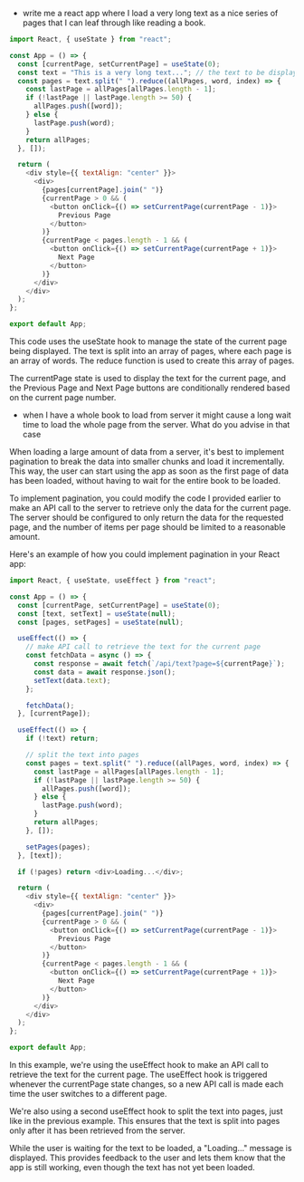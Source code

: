 - write me a react app where I load a very long text as a nice series of pages that I can leaf through like reading a book.

```javascript
import React, { useState } from "react";

const App = () => {
  const [currentPage, setCurrentPage] = useState(0);
  const text = "This is a very long text..."; // the text to be displayed
  const pages = text.split(" ").reduce((allPages, word, index) => {
    const lastPage = allPages[allPages.length - 1];
    if (!lastPage || lastPage.length >= 50) {
      allPages.push([word]);
    } else {
      lastPage.push(word);
    }
    return allPages;
  }, []);

  return (
    <div style={{ textAlign: "center" }}>
      <div>
        {pages[currentPage].join(" ")}
        {currentPage > 0 && (
          <button onClick={() => setCurrentPage(currentPage - 1)}>
            Previous Page
          </button>
        )}
        {currentPage < pages.length - 1 && (
          <button onClick={() => setCurrentPage(currentPage + 1)}>
            Next Page
          </button>
        )}
      </div>
    </div>
  );
};

export default App;
```

This code uses the useState hook to manage the state of the current page being displayed. The text is split into an array of pages, where each page is an array of words. The reduce function is used to create this array of pages.

The currentPage state is used to display the text for the current page, and the Previous Page and Next Page buttons are conditionally rendered based on the current page number.


- when I have a whole book to load from server it might cause a long wait time to load the whole page from the server. What do you advise in that case


When loading a large amount of data from a server, it's best to implement pagination to break the data into smaller chunks and load it incrementally. This way, the user can start using the app as soon as the first page of data has been loaded, without having to wait for the entire book to be loaded.

To implement pagination, you could modify the code I provided earlier to make an API call to the server to retrieve only the data for the current page. The server should be configured to only return the data for the requested page, and the number of items per page should be limited to a reasonable amount.

Here's an example of how you could implement pagination in your React app:

```javascript
import React, { useState, useEffect } from "react";

const App = () => {
  const [currentPage, setCurrentPage] = useState(0);
  const [text, setText] = useState(null);
  const [pages, setPages] = useState(null);

  useEffect(() => {
    // make API call to retrieve the text for the current page
    const fetchData = async () => {
      const response = await fetch(`/api/text?page=${currentPage}`);
      const data = await response.json();
      setText(data.text);
    };

    fetchData();
  }, [currentPage]);

  useEffect(() => {
    if (!text) return;

    // split the text into pages
    const pages = text.split(" ").reduce((allPages, word, index) => {
      const lastPage = allPages[allPages.length - 1];
      if (!lastPage || lastPage.length >= 50) {
        allPages.push([word]);
      } else {
        lastPage.push(word);
      }
      return allPages;
    }, []);

    setPages(pages);
  }, [text]);

  if (!pages) return <div>Loading...</div>;

  return (
    <div style={{ textAlign: "center" }}>
      <div>
        {pages[currentPage].join(" ")}
        {currentPage > 0 && (
          <button onClick={() => setCurrentPage(currentPage - 1)}>
            Previous Page
          </button>
        )}
        {currentPage < pages.length - 1 && (
          <button onClick={() => setCurrentPage(currentPage + 1)}>
            Next Page
          </button>
        )}
      </div>
    </div>
  );
};

export default App;
```

In this example, we're using the useEffect hook to make an API call to retrieve the text for the current page. The useEffect hook is triggered whenever the currentPage state changes, so a new API call is made each time the user switches to a different page.

We're also using a second useEffect hook to split the text into pages, just like in the previous example. This ensures that the text is split into pages only after it has been retrieved from the server.

While the user is waiting for the text to be loaded, a "Loading..." message is displayed. This provides feedback to the user and lets them know that the app is still working, even though the text has not yet been loaded.


